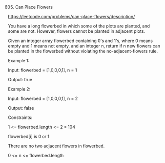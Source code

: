 605. Can Place Flowers

https://leetcode.com/problems/can-place-flowers/description/

You have a long flowerbed in which some of the plots are planted, and some are not. However, flowers cannot be planted in adjacent plots.

Given an integer array flowerbed containing 0's and 1's, where 0 means empty and 1 means not empty, and an integer n, return if n new flowers can be planted in the flowerbed without violating the no-adjacent-flowers rule.

 

Example 1:

Input: flowerbed = [1,0,0,0,1], n = 1

Output: true

Example 2:

Input: flowerbed = [1,0,0,0,1], n = 2

Output: false
 

Constraints:

1 <= flowerbed.length <= 2 * 104

flowerbed[i] is 0 or 1

There are no two adjacent flowers in flowerbed.

0 <= n <= flowerbed.length
